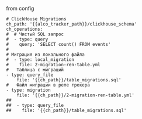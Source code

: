 
from config


    # ClickHouse Migrations
    ch_path: '{{alco_tracker_path}}/clickhouse_schema'
    ch_operations:
    #  # Чистый SQL запрос
    #  - type: query
    #    query: 'SELECT count() FROM events'
    #
    # Миграция из локального файла
    #  - type: local_migration
    #    file: 2-migration-ren-table.yml
    #   Таблица с миграций
    - type: query_file
        file: '{{ch_path}}/table_migrations.sql'
    #   Файл миграции в репе трекера
    - type: migration
        file: '{{ch_path}}/2-migration-ren-table.yml'
    ##
    ##  - type: query_file
    ##    file: '{{ch_path}}/table_migrations.sql'

